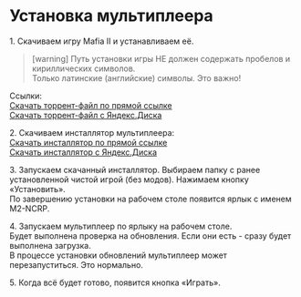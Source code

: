 # Установка мультиплеера
1\. Скачиваем игру Mafia II и устанавливаем её.
<!-- -->
> [warning]
> Путь установки игры НЕ должен содержать пробелов и кириллических символов.  
> Только латинские \(английские\) символы. Это важно!

Ссылки:  
[Скачать торрент-файл по прямой ссылке](https://releases.m2ncrp.now.sh/api/fetch/m2ncrp/launcher/win/torrent/latest)  
[Скачать торрент-файл с Яндекс.Диска](https://yadi.sk/d/_DYUsa-a3NY2Dt)


2\. Скачиваем инсталлятор мультиплеера:  
[Скачать инсталлятор по прямой ссылке](https://releases.m2ncrp.now.sh/api/fetch/m2ncrp/launcher/win/install/latest)  
[Скачать инсталлятор с Яндекс.Диска](https://yadi.sk/d/M699klQ1aVmHjg)


3\. Запускаем скачанный инсталлятор. Выбираем папку с ранее установленной чистой игрой (без модов). Нажимаем кнопку «Установить».  
По завершению установки на рабочем столе появится ярлык с именем M2-NCRP.

4\. Запускаем мультиплеер по ярлыку на рабочем столе.  
Будет выполнена проверка на обновления. Если они есть - сразу будет выполнена загрузка.  
В процессе установки обновлений мультиплеер может перезапуститься. Это нормально.  

5\. Когда всё будет готово, появится кнопка «Играть».
